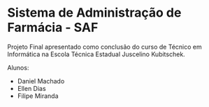 # Sistema de Administração de Farmácia - SAF
 Projeto Final apresentado como conclusão do curso de Técnico em Informática na Escola Técnica Estadual Juscelino Kubitschek.

 Alunos:
 - Daniel Machado
 - Ellen Dias
 - Filipe Miranda

